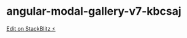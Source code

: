 # angular-modal-gallery-v7-kbcsaj

[Edit on StackBlitz ⚡️](https://stackblitz.com/edit/angular-modal-gallery-v7-kbcsaj)